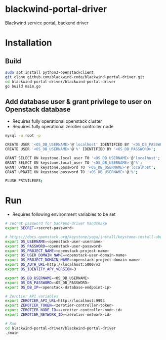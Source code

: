 # blackwind-portal-driver
Blackwind service portal, backend driver

# Installation
## Build
```bash
sudo apt install python3-openstackclient
git clone github.com/blackwind-code/blackwind-portal-driver.git
cd blackwind-portal-driver/blackwind-portal-driver
go build main.go
```

## Add database user & grant privilege to user on Openstack database
- Requires fully operational openstack cluster
- Requires fully operational zerotier controller node
```bash
mysql -u root -p

CREATE USER '<OS_DB_USERNAME>'@'localhost' IDENTIFIED BY '<OS_DB_PASSWORD>';
CREATE USER '<OS_DB_USERNAME>'@'%' IDENTIFIED BY '<OS_DB_PASSWORD>';

GRANT SELECT ON keystone.local_user TO '<OS_DB_USERNAME>'@'localhost';
GRANT SELECT ON keystone.local_user TO '<OS_DB_USERNAME>'@'%';
GRANT UPDATE ON keystone.password TO '<OS_DB_USERNAME>'@'localhost';
GRANT UPDATE ON keystone.password TO '<OS_DB_USERNAME>'@'%';

FLUSH PRIVILEGES;
```
# Run
- Requires following environment variables to be set
```bash
# secret password for backend-driver handshake
export SECRET=<secret-password>

# https://docs.openstack.org/keystone/yoga/install/keystone-install-ubuntu.html
export OS_USERNAME=<openstack-user-username>
export OS_PASSWORD=<openstack-user-password>
export OS_PROJECT_NAME=<openstack-project-name>
export OS_USER_DOMAIN_NAME=<openstack-user-domain-name>
export OS_PROJECT_DOMAIN_NAME=<openstack-project-domain-name>
export OS_AUTH_URL=http://localhost:5000/v3
export OS_IDENTITY_APY_VERSION=3

export OS_DB_USERNAME=<OS_DB_USERNAME>
export OS_DB_PASSWORD=<OS_DB_PASSWORD>
export OS_DB_IP=<openstack-database-endpoint-ip>

# Zerotier API variables
export ZEROTIER_API_URL=http://localhost:9993
export ZEROTIER_TOKEN=<zerotier-controller-token>
export ZEROTIER_NODE_ID=<zerotier-controller-node-id>
export ZEROTIER_NETWORK_ID=<zerotier-network-id>

# Run
cd blackwind-portal-driver/blackwind-portal-driver
./main
```
